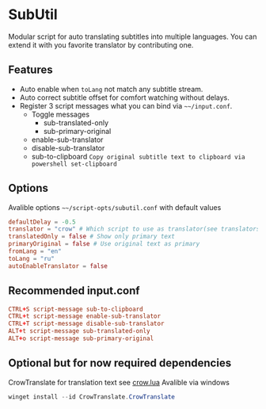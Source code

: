 # SubUtil
Modular script for auto translating subtitles into multiple languages.
You can extend it with you favorite translator by contributing one.
## Features
- Auto enable when `toLang` not match any subtitle stream.
- Auto correct subtitle offset for comfort watching without delays.
- Register 3 script messages what you can bind via `~~/input.conf`.
    - Toggle messages
        - sub-translated-only
        - sub-primary-original
    - enable-sub-translator
    - disable-sub-translator
    - sub-to-clipboard
    `Copy original subtitle text to clipboard via powershell set-clipboard`
## Options
Avalible options `~~/script-opts/subutil.conf` with default values
```conf
defaultDelay = -0.5
translator = "crow" # Which script to use as translator(see translators folder in repository)
translatedOnly = false # Show only primary text
primaryOriginal = false # Use original text as primary
fromLang = "en"
toLang = "ru"
autoEnableTranslator = false
```
## Recommended input.conf
```conf
CTRL+S script-message sub-to-clipboard
CTRL+t script-message enable-sub-translator
CTRL+T script-message disable-sub-translator
ALT+t script-message sub-translated-only
ALT+o script-message sub-primary-original
```
## Optional but for now required dependencies
CrowTranslate for translation text see [crow.lua](https://github.com/EnergoStalin/subutils-mpv/blob/master/modules/translators/crow.lua)
Avalible via windows
```powershell
winget install --id CrowTranslate.CrowTranslate
```